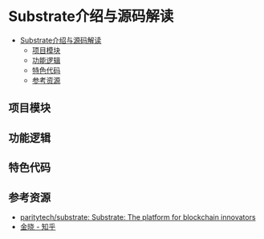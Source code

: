 # Substrate介绍与源码解读

<!--ts-->

* [Substrate介绍与源码解读](#substrate介绍与源码解读)
    * [项目模块](#项目模块)
    * [功能逻辑](#功能逻辑)
    * [特色代码](#特色代码)
    * [参考资源](#参考资源)

<!--te-->

## 项目模块

## 功能逻辑

## 特色代码

## 参考资源

- [paritytech/substrate: Substrate: The platform for blockchain innovators](https://github.com/paritytech/substrate)
- [金晓 - 知乎](https://www.zhihu.com/people/jin-xiao-94-7/posts)